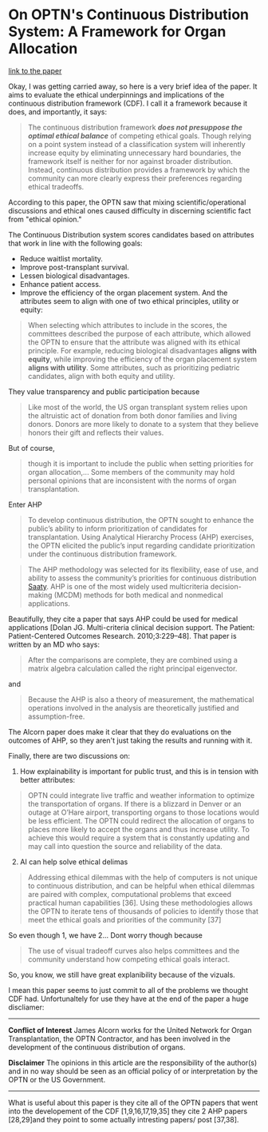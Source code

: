 # On OPTN's Continuous Distribution System: A Framework for Organ Allocation  
[link to the paper](http://dx.doi.org/10.1007/s40472-023-00423-3//)

Okay, I was getting carried away, so here is a very brief idea of the paper. It aims to evaluate the ethical underpinnings and implications of the continuous distribution framework (CDF). I call it a framework because it does, and importantly, it says:
>The continuous distribution framework ***does not presuppose the optimal ethical balance*** of competing ethical goals. Though relying on a point system instead of a classification system will inherently increase equity by eliminating unnecessary hard boundaries, the framework itself is neither for nor against broader distribution. Instead, continuous distribution provides a framework by which the community can more clearly express their preferences regarding ethical tradeoffs.

According to this paper, the OPTN saw that mixing scientific/operational discussions and ethical ones caused difficulty in discerning scientific fact from "ethical opinion."

The Continuous Distribution system scores candidates based on attributes that work in line with the following goals:
- Reduce waitlist mortality.
- Improve post-transplant survival.
- Lessen biological disadvantages.
- Enhance patient access.
- Improve the efficiency of the organ placement system.
And the attributes seem to align with one of two ethical principles, utility or equity:
>When selecting which attributes to include in the scores, the committees described the purpose of each attribute, which allowed the OPTN to ensure that the attribute was aligned with its ethical principle. For example, reducing biological disadvantages **aligns with equity**, while improving the efficiency of the organ placement system **aligns with utility**. Some attributes, such as prioritizing pediatric candidates, align with both equity and utility.

They value transparency and public participation because
>Like most of the world, the US organ transplant system relies upon the altruistic act of donation from both donor families and living donors. Donors are more likely to donate to a system that they believe honors their gift and reflects their values.

But of course,
>though it is important to include the public when setting priorities for organ allocation,... Some members of the community may hold personal opinions that are inconsistent with the norms of organ transplantation.

Enter AHP
>To develop continuous distribution, the OPTN sought to enhance the public’s ability to inform prioritization of candidates for transplantation. Using Analytical Hierarchy Process (AHP) exercises, the OPTN elicited the public’s input regarding candidate prioritization under the continuous distribution framework.

>The AHP methodology was selected for its flexibility, ease of use, and ability to assess the community’s priorities for continuous distribution [Saaty](https://doi.org/10.1016/0377-2217(90)90057-I). AHP is one of the most widely used multicriteria decision-making (MCDM) methods for both medical and nonmedical applications.

Beautifully, they cite a paper that says AHP could be used for medical applications [Dolan JG. Multi-criteria clinical decision support. The Patient: Patient-Centered Outcomes Research. 2010;3:229–48]. That paper is written by an MD who says:
>After the comparisons are complete, they are combined using a matrix algebra calculation called the right principal eigenvector.

and
>Because the AHP is also a theory of measurement, the mathematical operations involved in the analysis are theoretically justified and assumption-free.

The Alcorn paper does make it clear that they do evaluations on the outcomes of AHP, so they aren't just taking the results and running with it.

Finally, there are two discussions on:

1. How explainability is important for public trust, and this is in tension with better attributes:
>OPTN could integrate live traffic and weather information to optimize the transportation of organs. If there is a blizzard in Denver or an outage at O’Hare airport, transporting organs to those locations would be less efficient. The OPTN could redirect the allocation of organs to places more likely to accept the organs and thus increase utility. To achieve this would require a system that is constantly updating and may call into question the source and reliability of the data.
2. AI can help solve ethical delimas 
 > Addressing ethical dilemmas with the help of computers is not unique to continuous distribution, and can be helpful when ethical dilemmas are paired with complex, computational problems that exceed practical human capabilities [36]. Using these methodologies allows the OPTN to iterate tens of thousands of policies to identify those that meet the ethical goals and priorities of the community [37]

So even though 1, we have 2... Dont worry though because 
>The use of visual tradeoff curves also helps committees and the community understand how competing ethical goals interact.


So, you know, we still have great explanibility because of the vizuals. 

I mean this paper seems to just commit to all of the problems we thought CDF had. Unfortunaltely for use they have at the end of the paper a huge discliamer: 

---
**Conflict of Interest**
James Alcorn works for the United Network for Organ Transplantation, the OPTN Contractor, and has been involved in the development of the continuous distribution of organs.

**Disclaimer**
The opinions in this article are the responsibility of the author(s) and in no way should be seen as an official policy of or interpretation by the OPTN or the US Government.

---

What is useful about this paper is they cite all of the OPTN papers that went into the developement of the CDF [1,9,16,17,19,35] they cite 2 AHP papers [28,29]and they point to some actually intresting papers/ post [37,38].
